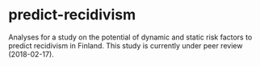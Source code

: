 # predict-recidivism
Analyses for a study on the potential of dynamic and static risk factors to predict recidivism in Finland. This study is currently under peer review (2018-02-17).
